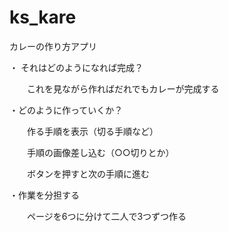 # ks_kare
カレーの作り方アプリ

・ それはどのようになれば完成？

 　　これを見ながら作ればだれでもカレーが完成する
   
 ・どのように作っていくか？
 
 　　作る手順を表示（切る手順など）
   
 　　手順の画像差し込む（○○切りとか）
   
 　　ボタンを押すと次の手順に進む
   
   
 ・作業を分担する
 
 　　ページを6つに分けて二人で3つずつ作る

